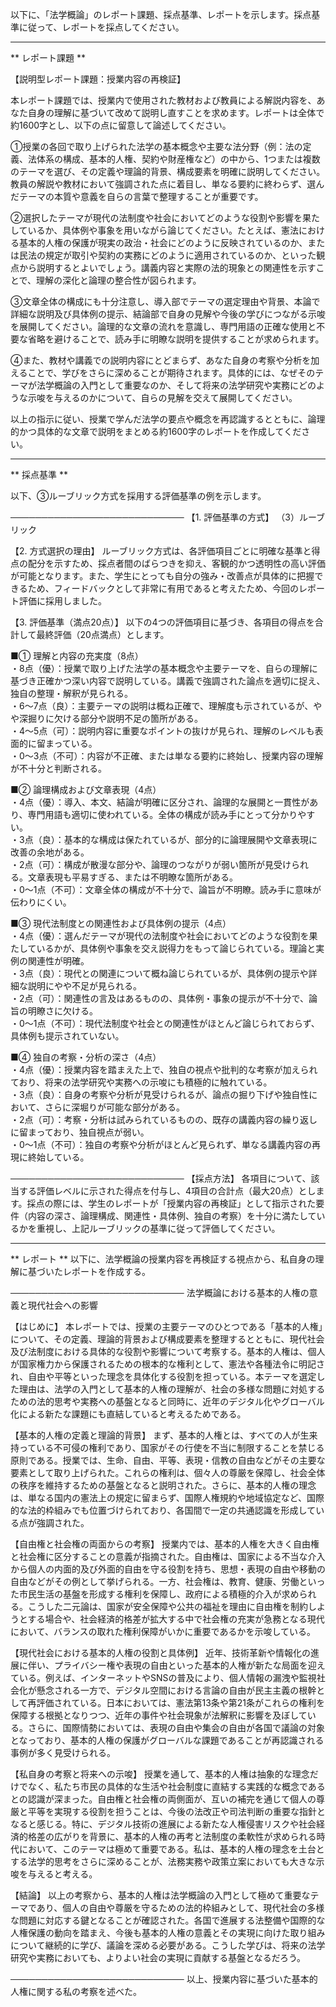 以下に、「法学概論」のレポート課題、採点基準、レポートを示します。採点基準に従って、レポートを採点してください。

---------------------------------------
** レポート課題 **

【説明型レポート課題：授業内容の再検証】

本レポート課題では、授業内で使用された教材および教員による解説内容を、あなた自身の理解に基づいて改めて説明し直すことを求めます。レポートは全体で約1600字とし、以下の点に留意して論述してください。

①授業の各回で取り上げられた法学の基本概念や主要な法分野（例：法の定義、法体系の構成、基本的人権、契約や財産権など）の中から、1つまたは複数のテーマを選び、その定義や理論的背景、構成要素を明確に説明してください。教員の解説や教材において強調された点に着目し、単なる要約に終わらず、選んだテーマの本質や意義を自らの言葉で整理することが重要です。

②選択したテーマが現代の法制度や社会においてどのような役割や影響を果たしているか、具体例や事象を用いながら論じてください。たとえば、憲法における基本的人権の保護が現実の政治・社会にどのように反映されているのか、または民法の規定が取引や契約の実務にどのように適用されているのか、といった観点から説明するとよいでしょう。講義内容と実際の法的現象との関連性を示すことで、理解の深化と論理の整合性が図られます。

③文章全体の構成にも十分注意し、導入部でテーマの選定理由や背景、本論で詳細な説明及び具体例の提示、結論部で自身の見解や今後の学びにつながる示唆を展開してください。論理的な文章の流れを意識し、専門用語の正確な使用と不要な省略を避けることで、読み手に明瞭な説明を提供することが求められます。

④また、教材や講義での説明内容にとどまらず、あなた自身の考察や分析を加えることで、学びをさらに深めることが期待されます。具体的には、なぜそのテーマが法学概論の入門として重要なのか、そして将来の法学研究や実務にどのような示唆を与えるのかについて、自らの見解を交えて展開してください。

以上の指示に従い、授業で学んだ法学の要点や概念を再認識するとともに、論理的かつ具体的な文章で説明をまとめる約1600字のレポートを作成してください。

---------------------------------------
** 採点基準 **

以下、③ルーブリック方式を採用する評価基準の例を示します。

────────────────────────────
【1. 評価基準の方式】
（3）ルーブリック

【2. 方式選択の理由】
ルーブリック方式は、各評価項目ごとに明確な基準と得点の配分を示すため、採点者間のばらつきを抑え、客観的かつ透明性の高い評価が可能となります。また、学生にとっても自分の強み・改善点が具体的に把握できるため、フィードバックとして非常に有用であると考えたため、今回のレポート評価に採用しました。

【3. 評価基準（満点20点）】
以下の4つの評価項目に基づき、各項目の得点を合計して最終評価（20点満点）とします。

■① 理解と内容の充実度（8点）  
・8点（優）：授業で取り上げた法学の基本概念や主要テーマを、自らの理解に基づき正確かつ深い内容で説明している。講義で強調された論点を適切に捉え、独自の整理・解釈が見られる。  
・6～7点（良）：主要テーマの説明は概ね正確で、理解度も示されているが、やや深掘りに欠ける部分や説明不足の箇所がある。  
・4～5点（可）：説明内容に重要なポイントの抜けが見られ、理解のレベルも表面的に留まっている。  
・0～3点（不可）：内容が不正確、または単なる要約に終始し、授業内容の理解が不十分と判断される。

■② 論理構成および文章表現（4点）  
・4点（優）：導入、本文、結論が明確に区分され、論理的な展開と一貫性があり、専門用語も適切に使われている。全体の構成が読み手にとって分かりやすい。  
・3点（良）：基本的な構成は保たれているが、部分的に論理展開や文章表現に改善の余地がある。  
・2点（可）：構成が散漫な部分や、論理のつながりが弱い箇所が見受けられる。文章表現も平易すぎる、または不明瞭な箇所がある。  
・0～1点（不可）：文章全体の構成が不十分で、論旨が不明瞭。読み手に意味が伝わりにくい。

■③ 現代法制度との関連性および具体例の提示（4点）  
・4点（優）：選んだテーマが現代の法制度や社会においてどのような役割を果たしているかが、具体例や事象を交え説得力をもって論じられている。理論と実例の関連性が明確。  
・3点（良）：現代との関連について概ね論じられているが、具体例の提示や詳細な説明にやや不足が見られる。  
・2点（可）：関連性の言及はあるものの、具体例・事象の提示が不十分で、論旨の明瞭さに欠ける。  
・0～1点（不可）：現代法制度や社会との関連性がほとんど論じられておらず、具体例も提示されていない。

■④ 独自の考察・分析の深さ（4点）  
・4点（優）：授業内容を踏まえた上で、独自の視点や批判的な考察が加えられており、将来の法学研究や実務への示唆にも積極的に触れている。  
・3点（良）：自身の考察や分析が見受けられるが、論点の掘り下げや独自性において、さらに深堀りが可能な部分がある。  
・2点（可）：考察・分析は試みられているものの、既存の講義内容の繰り返しに留まっており、独自視点が弱い。  
・0～1点（不可）：独自の考察や分析がほとんど見られず、単なる講義内容の再現に終始している。

────────────────────────────
【採点方法】
各項目について、該当する評価レベルに示された得点を付与し、4項目の合計点（最大20点）とします。採点の際には、学生のレポートが「授業内容の再検証」として指示された要件（内容の深さ、論理構成、関連性・具体例、独自の考察）を十分に満たしているかを重視し、上記ルーブリックの基準に従って評価してください。

---------------------------------------
** レポート **
以下に、法学概論の授業内容を再検証する視点から、私自身の理解に基づいたレポートを作成する。

────────────────────────────
法学概論における基本的人権の意義と現代社会への影響

【はじめに】
本レポートでは、授業の主要テーマのひとつである「基本的人権」について、その定義、理論的背景および構成要素を整理するとともに、現代社会及び法制度における具体的な役割や影響について考察する。基本的人権は、個人が国家権力から保護されるための根本的な権利として、憲法や各種法令に明記され、自由や平等といった理念を具体化する役割を担っている。本テーマを選定した理由は、法学の入門として基本的人権の理解が、社会の多様な問題に対処するための法的思考や実務への基盤となると同時に、近年のデジタル化やグローバル化による新たな課題にも直結していると考えるためである。

【基本的人権の定義と理論的背景】
まず、基本的人権とは、すべての人が生来持っている不可侵の権利であり、国家がその行使を不当に制限することを禁じる原則である。授業では、生命、自由、平等、表現・信教の自由などがその主要な要素として取り上げられた。これらの権利は、個々人の尊厳を保障し、社会全体の秩序を維持するための基盤となると説明された。さらに、基本的人権の理念は、単なる国内の憲法上の規定に留まらず、国際人権規約や地域協定など、国際的な法的枠組みでも位置づけられており、各国間で一定の共通認識を形成している点が強調された。

【自由権と社会権の両面からの考察】
授業内では、基本的人権を大きく自由権と社会権に区分することの意義が指摘された。自由権は、国家による不当な介入から個人の内面的及び外面的自由を守る役割を持ち、思想・表現の自由や移動の自由などがその例として挙げられる。一方、社会権は、教育、健康、労働といった市民生活の基盤を形成する権利を保障し、政府による積極的介入が求められる。こうした二元論は、国家が安全保障や公共の福祉を理由に自由権を制約しようとする場合や、社会経済的格差が拡大する中で社会権の充実が急務となる現代において、バランスの取れた権利保障がいかに重要であるかを示唆している。

【現代社会における基本的人権の役割と具体例】
近年、技術革新や情報化の進展に伴い、プライバシー権や表現の自由といった基本的人権が新たな局面を迎えている。例えば、インターネットやSNSの普及により、個人情報の漏洩や監視社会化が懸念される一方で、デジタル空間における言論の自由が民主主義の根幹として再評価されている。日本においては、憲法第13条や第21条がこれらの権利を保障する根拠となりつつ、近年の事件や社会現象が法解釈に影響を及ぼしている。さらに、国際情勢においては、表現の自由や集会の自由が各国で議論の対象となっており、基本的人権の保護がグローバルな課題であることが再認識される事例が多く見受けられる。

【私自身の考察と将来への示唆】
授業を通して、基本的人権は抽象的な理念だけでなく、私たち市民の具体的な生活や社会制度に直結する実践的な概念であるとの認識が深まった。自由権と社会権の両側面が、互いの補完を通じて個人の尊厳と平等を実現する役割を担うことは、今後の法改正や司法判断の重要な指針となると感じる。特に、デジタル技術の進展による新たな人権侵害リスクや社会経済的格差の広がりを背景に、基本的人権の再考と法制度の柔軟性が求められる時代において、このテーマは極めて重要である。私は、基本的人権の理念を土台とする法学的思考をさらに深めることが、法務実務や政策立案においても大きな示唆を与えると考える。

【結論】
以上の考察から、基本的人権は法学概論の入門として極めて重要なテーマであり、個人の自由や尊厳を守るための法的枠組みとして、現代社会の多様な問題に対応する鍵となることが確認された。各国で進展する法整備や国際的な人権保護の動向を踏まえ、今後も基本的人権の意義とその実現に向けた取り組みについて継続的に学び、議論を深める必要がある。こうした学びは、将来の法学研究や実務においても、よりよい社会の実現に貢献する基盤となるだろう。

────────────────────────────
以上、授業内容に基づいた基本的人権に関する私の考察を述べた。

